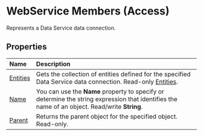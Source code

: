 
# WebService Members (Access)


Represents a Data Service data connection.


## Properties



|**Name**|**Description**|
|:-----|:-----|
|[Entities](ad230b4d-0cf0-a7ad-fd1b-06d2a378f44b.md)|Gets the collection of entities defined for the specified Data Service data connection. Read-only [Entities](ad230b4d-0cf0-a7ad-fd1b-06d2a378f44b.md).|
|[Name](e79e7961-dad9-920d-e3ea-dc05f0ecaef1.md)|You can use the  **Name** property to specify or determine the string expression that identifies the name of an object. Read/write **String**.|
|[Parent](c26a45eb-8809-dc99-673c-2f600b3eb1ff.md)|Returns the parent object for the specified object. Read-only.|
